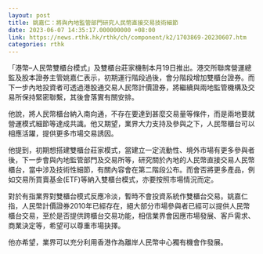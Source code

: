 ```yaml
---
layout: post
title: 姚嘉仁：將與內地監管部門研究人民幣直接交易技術細節
date: 2023-06-07 14:35:17.000000000 +08:00
link: https://news.rthk.hk/rthk/ch/component/k2/1703869-20230607.htm
categories: rthk
---
```


「港幣–人民幣雙櫃台模式」及雙櫃台莊家機制本月19日推出。港交所聯席營運總監及股本證券主管姚嘉仁表示，初期運行階段過後，會分階段增加雙櫃台證券。而下一步內地投資者可透過港股通交易人民幣計價證券，將繼續與兩地監管機構及交易所保持緊密聯繫，其後會落實有關安排。

他說，將人民幣櫃台納入南向通，不存在要達到甚麼交易量等條件，而是兩地要就營運模式細節等達成共識。他又期望，業界大力支持及參與之下，人民幣櫃台可以相應活躍，提供更多市場交易誘因。

他提到，初期想搭建雙櫃台莊家模式，當建立一定流動性、境外市場有更多參與者後，下一步會與內地監管部門及交易所等，研究關於內地的人民幣直接交易人民幣櫃台，當中涉及技術性細節，有關內容會在第二階段公布。而會否將更多產品，例如交易所買賣基金(ETF)等納入雙櫃台模式，亦要按照市場情況而定。

對於有指業界對雙櫃台模式反應冷淡，暫時不會投資系統作雙櫃台交易。姚嘉仁指，人民幣計價證券2010年已經存在，絕大部分市場參與者已經可以提供人民幣櫃台交易，至於是否提供跨櫃台交易功能，相信業界會因應市場發展、客戶需求、商業決定等，希望可以尊重市場抉擇。

他亦希望，業界可以充分利用香港作為離岸人民幣中心獨有機會作發展。
